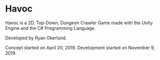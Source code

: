 # Havoc
Havoc is a 2D, Top-Down, Dungeon Crawler Game made with the Unity Engine and the C# Programming Language.

Developed by Ryan Okerlund.

Concept started on April 20, 2019. 
Development started on November 9, 2019.

